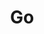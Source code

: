 ---
layout: tag-list
type: tag
title: Go
slug: Go
category: Tag
sidebar: false
description: >
   Vulnerabilidades de entidades externas XML.
---